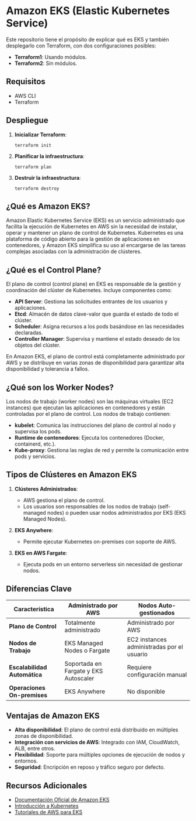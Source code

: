 # Amazon EKS (Elastic Kubernetes Service)

Este repositorio tiene el propósito de explicar qué es EKS y también desplegarlo con Terraform, con dos configuraciones posibles:

- **Terraform1**: Usando módulos.
- **Terraform2**: Sin módulos.

## Requisitos

- AWS CLI
- Terraform

## Despliegue

1. **Inicializar Terraform**:
   ```
   terraform init
   ```

2. **Planificar la infraestructura**:
   ```
   terraform plan
   ```

3. **Destruir la infraestructura**:
   ```
   terraform destroy
   ```

## ¿Qué es Amazon EKS?
Amazon Elastic Kubernetes Service (EKS) es un servicio administrado que facilita la ejecución de Kubernetes en AWS sin la necesidad de instalar, operar y mantener un plano de control de Kubernetes. Kubernetes es una plataforma de código abierto para la gestión de aplicaciones en contenedores, y Amazon EKS simplifica su uso al encargarse de las tareas complejas asociadas con la administración de clústeres.

## ¿Qué es el Control Plane?
El plano de control (control plane) en EKS es responsable de la gestión y coordinación del clúster de Kubernetes. Incluye componentes como:
- **API Server**: Gestiona las solicitudes entrantes de los usuarios y aplicaciones.
- **Etcd**: Almacén de datos clave-valor que guarda el estado de todo el clúster.
- **Scheduler**: Asigna recursos a los pods basándose en las necesidades declaradas.
- **Controller Manager**: Supervisa y mantiene el estado deseado de los objetos del clúster.

En Amazon EKS, el plano de control está completamente administrado por AWS y se distribuye en varias zonas de disponibilidad para garantizar alta disponibilidad y tolerancia a fallos.

## ¿Qué son los Worker Nodes?
Los nodos de trabajo (worker nodes) son las máquinas virtuales (EC2 instances) que ejecutan las aplicaciones en contenedores y están controladas por el plano de control. Los nodos de trabajo contienen:
- **kubelet**: Comunica las instrucciones del plano de control al nodo y supervisa los pods.
- **Runtime de contenedores**: Ejecuta los contenedores (Docker, containerd, etc.).
- **Kube-proxy**: Gestiona las reglas de red y permite la comunicación entre pods y servicios.

## Tipos de Clústeres en Amazon EKS
1. **Clústeres Administrados**:
   - AWS gestiona el plano de control.
   - Los usuarios son responsables de los nodos de trabajo (self-managed nodes) o pueden usar nodos administrados por EKS (EKS Managed Nodes).

2. **EKS Anywhere**:
   - Permite ejecutar Kubernetes on-premises con soporte de AWS.

3. **EKS en AWS Fargate**:
   - Ejecuta pods en un entorno serverless sin necesidad de gestionar nodos.

## Diferencias Clave
| Característica             | Administrado por AWS            | Nodos Auto-gestionados           |
|-----------------------------|----------------------------------|-----------------------------------|
| **Plano de Control**        | Totalmente administrado         | Administrado por AWS             |
| **Nodos de Trabajo**        | EKS Managed Nodes o Fargate     | EC2 instances administradas por el usuario |
| **Escalabilidad Automática**| Soportada en Fargate y EKS Autoscaler | Requiere configuración manual   |
| **Operaciones On-premises** | EKS Anywhere                    | No disponible                    |

## Ventajas de Amazon EKS
- **Alta disponibilidad**: El plano de control está distribuido en múltiples zonas de disponibilidad.
- **Integración con servicios de AWS**: Integrado con IAM, CloudWatch, ALB, entre otros.
- **Flexibilidad**: Soporte para múltiples opciones de ejecución de nodos y entornos.
- **Seguridad**: Encripción en reposo y tráfico seguro por defecto.

## Recursos Adicionales
- [Documentación Oficial de Amazon EKS](https://docs.aws.amazon.com/eks/)
- [Introducción a Kubernetes](https://kubernetes.io/docs/concepts/)
- [Tutoriales de AWS para EKS](https://aws.amazon.com/getting-started/hands-on/)




